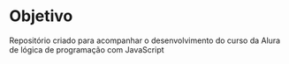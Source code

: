 # Objetivo
Repositório criado para acompanhar o desenvolvimento do curso da Alura de lógica de programação com JavaScript